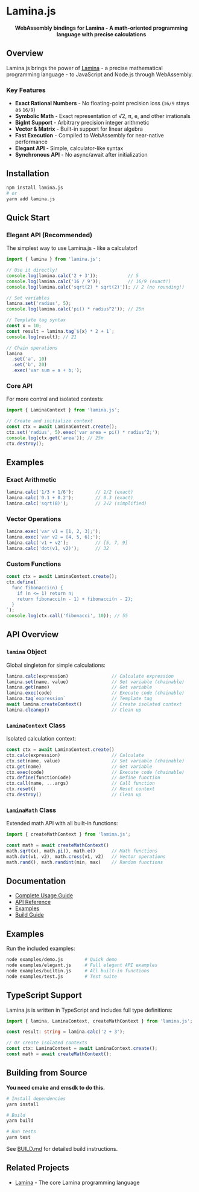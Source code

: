 # Lamina.js

<div align="center">

**WebAssembly bindings for Lamina - A math-oriented programming language with precise calculations**

</div>

## Overview

Lamina.js brings the power of [Lamina](https://github.com/Lamina-dev/Lamina) - a precise mathematical programming language - to JavaScript and Node.js through WebAssembly.

### Key Features

- **Exact Rational Numbers** - No floating-point precision loss (`16/9` stays as `16/9`)
- **Symbolic Math** - Exact representation of √2, π, e, and other irrationals
- **BigInt Support** - Arbitrary precision integer arithmetic
- **Vector & Matrix** - Built-in support for linear algebra
- **Fast Execution** - Compiled to WebAssembly for near-native performance
- **Elegant API** - Simple, calculator-like syntax
- **Synchronous API** - No async/await after initialization

## Installation

```bash
npm install lamina.js
# or
yarn add lamina.js
```

## Quick Start

### Elegant API (Recommended)

The simplest way to use Lamina.js - like a calculator!

```javascript
import { lamina } from 'lamina.js';

// Use it directly!
console.log(lamina.calc('2 + 3'));           // 5
console.log(lamina.calc('16 / 9'));          // 16/9 (exact!)
console.log(lamina.calc('sqrt(2) * sqrt(2)')); // 2 (no rounding!)

// Set variables
lamina.set('radius', 5);
console.log(lamina.calc('pi() * radius^2')); // 25π

// Template tag syntax
const x = 10;
const result = lamina.tag`${x} * 2 + 1`;
console.log(result); // 21

// Chain operations
lamina
  .set('a', 10)
  .set('b', 20)
  .exec('var sum = a + b;');
```

### Core API

For more control and isolated contexts:

```javascript
import { LaminaContext } from 'lamina.js';

// Create and initialize context
const ctx = await LaminaContext.create();
ctx.set('radius', 5).exec('var area = pi() * radius^2;');
console.log(ctx.get('area')); // 25π
ctx.destroy();
```

## Examples

### Exact Arithmetic

```javascript
lamina.calc('1/3 + 1/6');        // 1/2 (exact)
lamina.calc('0.1 + 0.2');        // 0.3 (exact)
lamina.calc('sqrt(8)');          // 2√2 (simplified)
```

### Vector Operations

```javascript
lamina.exec('var v1 = [1, 2, 3];');
lamina.exec('var v2 = [4, 5, 6];');
lamina.calc('v1 + v2');          // [5, 7, 9]
lamina.calc('dot(v1, v2)');      // 32
```

### Custom Functions

```javascript
const ctx = await LaminaContext.create();
ctx.define(`
  func fibonacci(n) {
    if (n <= 1) return n;
    return fibonacci(n - 1) + fibonacci(n - 2);
  }
`);
console.log(ctx.call('fibonacci', 10)); // 55
```

## API Overview

### `lamina` Object

Global singleton for simple calculations:

```javascript
lamina.calc(expression)                // Calculate expression
lamina.set(name, value)                // Set variable (chainable)
lamina.get(name)                       // Get variable
lamina.exec(code)                      // Execute code (chainable)
lamina.tag`expression`                 // Template tag
await lamina.createContext()           // Create isolated context
lamina.cleanup()                       // Clean up
```

### `LaminaContext` Class

Isolated calculation context:

```javascript
const ctx = await LaminaContext.create()
ctx.calc(expression)                   // Calculate
ctx.set(name, value)                   // Set variable (chainable)
ctx.get(name)                          // Get variable
ctx.exec(code)                         // Execute code (chainable)
ctx.define(functionCode)               // Define function
ctx.call(name, ...args)                // Call function
ctx.reset()                            // Reset context
ctx.destroy()                          // Clean up
```

### `LaminaMath` Class

Extended math API with all built-in functions:

```javascript
import { createMathContext } from 'lamina.js';

const math = await createMathContext()
math.sqrt(x), math.pi(), math.e()      // Math functions
math.dot(v1, v2), math.cross(v1, v2)   // Vector operations
math.rand(), math.randint(min, max)    // Random functions
```

## Documentation

- [Complete Usage Guide](./docs/USAGE.md)
- [API Reference](./docs/API_REFERENCE.md)
- [Examples](./examples/)
- [Build Guide](./docs/BUILD.md)

## Examples

Run the included examples:

```bash
node examples/demo.js        # Quick demo
node examples/elegant.js     # Full elegant API examples
node examples/builtin.js     # All built-in functions
node examples/test.js        # Test suite
```

## TypeScript Support

Lamina.js is written in TypeScript and includes full type definitions:

```typescript
import { lamina, LaminaContext, createMathContext } from 'lamina.js';

const result: string = lamina.calc('2 + 3');

// Or create isolated contexts
const ctx: LaminaContext = await LaminaContext.create();
const math = await createMathContext();
```

## Building from Source

**You need cmake and emsdk to do this.**

```bash
# Install dependencies
yarn install

# Build
yarn build

# Run tests
yarn test
```

See [BUILD.md](./docs/BUILD.md) for detailed build instructions.

## Related Projects

- [Lamina](https://github.com/Lamina-dev/Lamina) - The core Lamina programming language
